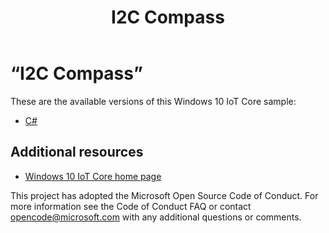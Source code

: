 ﻿---
layout: sample
title: I2C Compass
description: Create and deploy your first IoT Core app
keyword: iot, uwp
deviceName: RPI2, RPI3, MinnowBoardMax, DragonBoard
lang: en-US
---
# “I2C Compass”

These are the available versions of this Windows 10 IoT Core sample:

*	[C#](./CS/README.md)

## Additional resources
* [Windows 10 IoT Core home page](https://developer.microsoft.com/en-us/windows/iot/)

This project has adopted the Microsoft Open Source Code of Conduct. For more information see the Code of Conduct FAQ or contact <opencode@microsoft.com> with any additional questions or comments.
